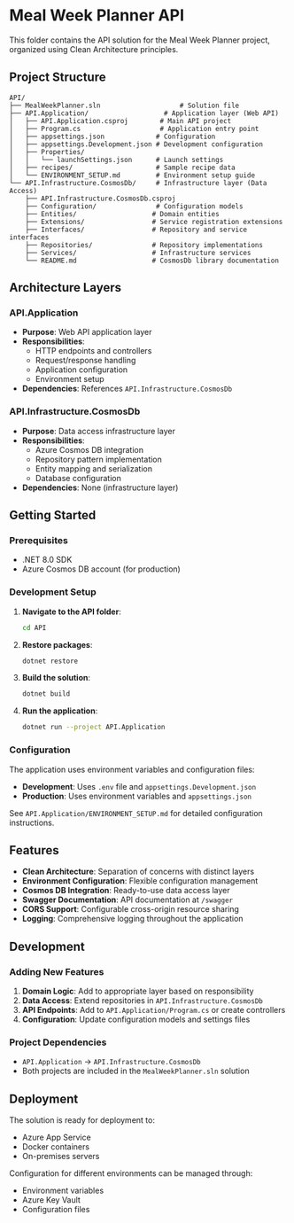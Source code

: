 # Meal Week Planner API

This folder contains the API solution for the Meal Week Planner project, organized using Clean Architecture principles.

## Project Structure

```
API/
├── MealWeekPlanner.sln                    # Solution file
├── API.Application/                   # Application layer (Web API)
│   ├── API.Application.csproj        # Main API project
│   ├── Program.cs                    # Application entry point
│   ├── appsettings.json             # Configuration
│   ├── appsettings.Development.json # Development configuration
│   ├── Properties/
│   │   └── launchSettings.json      # Launch settings
│   ├── recipes/                     # Sample recipe data
│   └── ENVIRONMENT_SETUP.md         # Environment setup guide
└── API.Infrastructure.CosmosDb/     # Infrastructure layer (Data Access)
    ├── API.Infrastructure.CosmosDb.csproj
    ├── Configuration/               # Configuration models
    ├── Entities/                   # Domain entities
    ├── Extensions/                 # Service registration extensions
    ├── Interfaces/                 # Repository and service interfaces
    ├── Repositories/               # Repository implementations
    ├── Services/                   # Infrastructure services
    └── README.md                   # CosmosDb library documentation
```

## Architecture Layers

### API.Application
- **Purpose**: Web API application layer
- **Responsibilities**: 
  - HTTP endpoints and controllers
  - Request/response handling
  - Application configuration
  - Environment setup
- **Dependencies**: References `API.Infrastructure.CosmosDb`

### API.Infrastructure.CosmosDb
- **Purpose**: Data access infrastructure layer
- **Responsibilities**:
  - Azure Cosmos DB integration
  - Repository pattern implementation
  - Entity mapping and serialization
  - Database configuration
- **Dependencies**: None (infrastructure layer)

## Getting Started

### Prerequisites
- .NET 8.0 SDK
- Azure Cosmos DB account (for production)

### Development Setup

1. **Navigate to the API folder**:
   ```bash
   cd API
   ```

2. **Restore packages**:
   ```bash
   dotnet restore
   ```

3. **Build the solution**:
   ```bash
   dotnet build
   ```

4. **Run the application**:
   ```bash
   dotnet run --project API.Application
   ```

### Configuration

The application uses environment variables and configuration files:

- **Development**: Uses `.env` file and `appsettings.Development.json`
- **Production**: Uses environment variables and `appsettings.json`

See `API.Application/ENVIRONMENT_SETUP.md` for detailed configuration instructions.

## Features

- **Clean Architecture**: Separation of concerns with distinct layers
- **Environment Configuration**: Flexible configuration management
- **Cosmos DB Integration**: Ready-to-use data access layer
- **Swagger Documentation**: API documentation at `/swagger`
- **CORS Support**: Configurable cross-origin resource sharing
- **Logging**: Comprehensive logging throughout the application

## Development

### Adding New Features

1. **Domain Logic**: Add to appropriate layer based on responsibility
2. **Data Access**: Extend repositories in `API.Infrastructure.CosmosDb`
3. **API Endpoints**: Add to `API.Application/Program.cs` or create controllers
4. **Configuration**: Update configuration models and settings files

### Project Dependencies

- `API.Application` → `API.Infrastructure.CosmosDb`
- Both projects are included in the `MealWeekPlanner.sln` solution

## Deployment

The solution is ready for deployment to:
- Azure App Service
- Docker containers
- On-premises servers

Configuration for different environments can be managed through:
- Environment variables
- Azure Key Vault
- Configuration files
